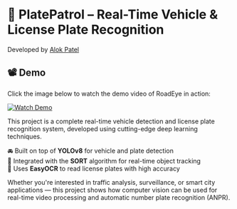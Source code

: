 # 🚗 PlatePatrol – Real-Time Vehicle & License Plate Recognition  
Developed by [Alok Patel](https://github.com/alok2608)




## 📽 Demo

Click the image below to watch the demo video of RoadEye  in action:

[![Watch Demo](media/demo-thumbnail.png)](https://raw.githubusercontent.com/alok2608/vehicle-license-plate-detection/main/demo.mp4)




This project is a complete real-time vehicle detection and license plate recognition system, developed using cutting-edge deep learning techniques.

🚘 Built on top of **YOLOv8** for vehicle and plate detection  
🔁 Integrated with the **SORT** algorithm for real-time object tracking  
🔡 Uses **EasyOCR** to read license plates with high accuracy

Whether you're interested in traffic analysis, surveillance, or smart city applications — this project shows how computer vision can be used for real-time video processing and automatic number plate recognition (ANPR).

